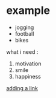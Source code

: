 # example


* jogging
* football
* bikes

what i need :
1. motivation
1. smile
1. happiness

[adding a link](https://www.youtube.com/watch?v=afFb_DcBBdA)


